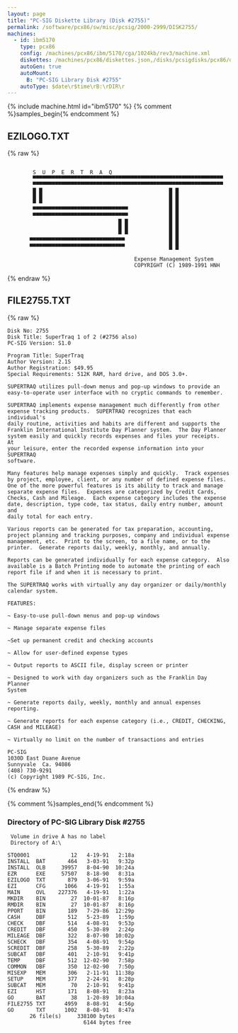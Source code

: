 ```yaml
---
layout: page
title: "PC-SIG Diskette Library (Disk #2755)"
permalink: /software/pcx86/sw/misc/pcsig/2000-2999/DISK2755/
machines:
  - id: ibm5170
    type: pcx86
    config: /machines/pcx86/ibm/5170/cga/1024kb/rev3/machine.xml
    diskettes: /machines/pcx86/diskettes.json,/disks/pcsigdisks/pcx86/diskettes.json
    autoGen: true
    autoMount:
      B: "PC-SIG Library Disk #2755"
    autoType: $date\r$time\rB:\rDIR\r
---
```


{% include machine.html id="ibm5170" %}
{% comment %}samples_begin{% endcomment %}

## EZILOGO.TXT

{% raw %}
```

        S  U  P  E  R  T  R  A  Q  
        ▀▀▀▀▀▀▀▀▀▀▀▀▀▀▀▀▀▀▀▀▀▀▀▀▀▀▀▀▀▀▀▀▀▀▀▀▀▀▀▀▀▀▀▀▀▀▀▀▀▀▀▀▀▀▀▀▀▀▀▀
        ▀▀▀▀▀▀▀▀▀▀▀▀▀▀▀▀▀▀▀▀▀▀▀▀▀▀▀▀▀▀▀▀▀▀▀▀▀▀▀▀▀▀▀▀▀▀▀▀▀▀▀▀▀▀▀▀▀▀▀▀ 
        █ █                                        █ █
        █ █                                        █ █
        ▀ ▀                                        █ █
        ▀▀▀▀▀▀▀▀▀▀▀▀▀▀▀▀▀▀▀▀▀▀▀▀▀▀▀▀▀▀             █ █
        ▀▀▀▀▀▀▀▀▀▀▀▀▀▀▀▀▀▀▀▀▀▀▀▀▀▀▀▀▀▀             █ █
                                   █ █             █ █
                                   █ █             █ █
                                   ▀ ▀             █ █
       ▀▀▀▀▀▀▀▀▀▀▀▀▀▀▀▀▀▀▀▀▀▀▀▀▀▀▀▀▀▀              █ █
       ▀▀▀▀▀▀▀▀▀▀▀▀▀▀▀▀▀▀▀▀▀▀▀▀▀▀▀▀▀▀              █ █

                                        Expense Management System
                                        COPYRIGHT (C) 1989-1991 HNH
```
{% endraw %}

## FILE2755.TXT

{% raw %}
```
Disk No: 2755                                                           
Disk Title: SuperTraq 1 of 2 (#2756 also)                               
PC-SIG Version: S1.0                                                    
                                                                        
Program Title: SuperTraq                                                
Author Version: 2.1S                                                    
Author Registration: $49.95                                             
Special Requirements: 512K RAM, hard drive, and DOS 3.0+.               
                                                                        
SUPERTRAQ utilizes pull-down menus and pop-up windows to provide an     
easy-to-operate user interface with no cryptic commands to remember.    
                                                                        
SUPERTRAQ implements expense management much differently from other     
expense tracking products.  SUPERTRAQ recognizes that each individual's 
daily routine, activities and habits are different and supports the     
Franklin International Institute Day Planner system.  The Day Planner   
system easily and quickly records expenses and files your receipts.  At 
your leisure, enter the recorded expense information into your SUPERTRAQ
software.                                                               
                                                                        
Many features help manage expenses simply and quickly.  Track expenses  
by project, employee, client, or any number of defined expense files.   
One of the more powerful features is its ability to track and manage    
separate expense files.  Expenses are categorized by Credit Cards,      
Checks, Cash and Mileage.  Each expense category includes the expense   
date, description, type code, tax status, daily entry number, amount and
daily total for each entry.                                             
                                                                        
Various reports can be generated for tax preparation, accounting,       
project planning and tracking purposes, company and individual expense  
management, etc.  Print to the screen, to a file name, or to the        
printer.  Generate reports daily, weekly, monthly, and annually.        
                                                                        
Reports can be generated individually for each expense category.  Also  
available is a Batch Printing mode to automate the printing of each     
report file if and when it is necessary to print.                       
                                                                        
The SUPERTRAQ works with virtually any day organizer or daily/monthly   
calendar system.                                                        
                                                                        
FEATURES:                                                               
                                                                        
~ Easy-to-use pull-down menus and pop-up windows                        
                                                                        
~ Manage separate expense files                                         
                                                                        
~Set up permanent credit and checking accounts                          
                                                                        
~ Allow for user-defined expense types                                  
                                                                        
~ Output reports to ASCII file, display screen or printer               
                                                                        
~ Designed to work with day organizers such as the Franklin Day Planner 
System                                                                  
                                                                        
~ Generate reports daily, weekly, monthly and annual expenses reporting.
                                                                        
~ Generate reports for each expense category (i.e., CREDIT, CHECKING,   
CASH and MILEAGE)                                                       
                                                                        
~ Virtually no limit on the number of transactions and entries          
                                                                        
PC-SIG                                                                  
1030D East Duane Avenue                                                 
Sunnyvale  Ca. 94086                                                    
(408) 730-9291                                                          
(c) Copyright 1989 PC-SIG, Inc.                                         
```
{% endraw %}

{% comment %}samples_end{% endcomment %}

### Directory of PC-SIG Library Disk #2755

     Volume in drive A has no label
     Directory of A:\

    STQ0001             12   4-19-91   2:18a
    INSTALL  BAT       464   3-03-91   9:32p
    INSTALL  OLB     39957   8-04-90  10:24a
    EZR      EXE     57507   8-18-90   8:31a
    EZILOGO  TXT       879   3-06-91   9:59a
    EZI      CFG      1066   4-19-91   1:55a
    MAIN     OVL    227376   4-19-91   1:22a
    MKDIR    BIN        27  10-01-87   8:16p
    RMDIR    BIN        27  10-01-87   8:16p
    PPORT    BIN       189   7-29-86  12:29p
    CASH     DBF       512   5-23-89   1:59p
    CHECK    DBF       514   4-08-91   9:53p
    CREDIT   DBF       450   5-30-89   2:24p
    MILEAGE  DBF       322   8-07-90  10:02p
    SCHECK   DBF       354   4-08-91   9:54p
    SCREDIT  DBF       258   5-30-89   2:22p
    SUBCAT   DBF       401   2-10-91   9:41p
    TEMP     DBF       512  12-02-90   7:58p
    COMMON   DBF       350  12-02-90   7:50p
    MISEXP   MEM       306   2-11-91  11:38p
    SETUP    MEM       377   2-24-91   8:28p
    SUBCAT   MEM        70   2-10-91   9:41p
    EZI      HST       171   8-08-91   8:23a
    GO       BAT        38   1-20-89  10:04a
    FILE2755 TXT      4959   8-08-91   4:56p
    GO       TXT      1002   8-08-91   8:47a
           26 file(s)     338100 bytes
                            6144 bytes free
